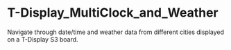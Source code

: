 # T-Display_MultiClock_and_Weather
Navigate through date/time and weather data from different cities displayed on a T-Display S3 board.
